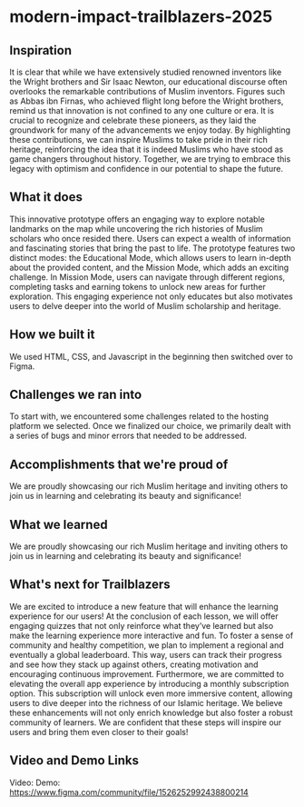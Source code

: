 # modern-impact-trailblazers-2025

## Inspiration
It is clear that while we have extensively studied renowned inventors like the Wright brothers and Sir Isaac Newton, our educational discourse often overlooks the remarkable contributions of Muslim inventors. Figures such as Abbas ibn Firnas, who achieved flight long before the Wright brothers, remind us that innovation is not confined to any one culture or era. It is crucial to recognize and celebrate these pioneers, as they laid the groundwork for many of the advancements we enjoy today. By highlighting these contributions, we can inspire Muslims to take pride in their rich heritage, reinforcing the idea that it is indeed Muslims who have stood as game changers throughout history. Together, we are trying to embrace this legacy with optimism and confidence in our potential to shape the future.

## What it does
This innovative prototype offers an engaging way to explore notable landmarks on the map while uncovering the rich histories of Muslim scholars who once resided there. Users can expect a wealth of information and fascinating stories that bring the past to life. The prototype features two distinct modes: the Educational Mode, which allows users to learn in-depth about the provided content, and the Mission Mode, which adds an exciting challenge. In Mission Mode, users can navigate through different regions, completing tasks and earning tokens to unlock new areas for further exploration. This engaging experience not only educates but also motivates users to delve deeper into the world of Muslim scholarship and heritage.

## How we built it
We used HTML, CSS, and Javascript in the beginning then switched over to Figma.

## Challenges we ran into
To start with, we encountered some challenges related to the hosting platform we selected. Once we finalized our choice, we primarily dealt with a series of bugs and minor errors that needed to be addressed.

## Accomplishments that we're proud of
We are proudly showcasing our rich Muslim heritage and inviting others to join us in learning and celebrating its beauty and significance!

## What we learned
We are proudly showcasing our rich Muslim heritage and inviting others to join us in learning and celebrating its beauty and significance!

## What's next for Trailblazers
We are excited to introduce a new feature that will enhance the learning experience for our users! At the conclusion of each lesson, we will offer engaging quizzes that not only reinforce what they’ve learned but also make the learning experience more interactive and fun. To foster a sense of community and healthy competition, we plan to implement a regional and eventually a global leaderboard. This way, users can track their progress and see how they stack up against others, creating motivation and encouraging continuous improvement. Furthermore, we are committed to elevating the overall app experience by introducing a monthly subscription option. This subscription will unlock even more immersive content, allowing users to dive deeper into the richness of our Islamic heritage. We believe these enhancements will not only enrich knowledge but also foster a robust community of learners. We are confident that these steps will inspire our users and bring them even closer to their goals!

## Video and Demo Links
Video: 
Demo: https://www.figma.com/community/file/1526252992438800214

